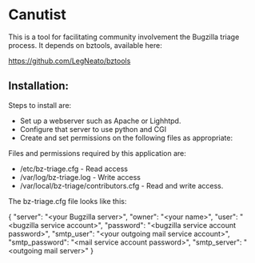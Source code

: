 # Canutist
This is a tool for facilitating community involvement the Bugzilla triage process. 
It depends on bztools, available here:

https://github.com/LegNeato/bztools

## Installation:

Steps to install are:
- Set up a webserver such as Apache or Lighhtpd.
- Configure that server to use python and CGI
- Create and set permissions on the following files as appropriate:

Files and permissions required by this application are:
 - /etc/bz-triage.cfg      - Read access
 - /var/log/bz-triage.log  - Write access
 - /var/local/bz-triage/contributors.cfg   - Read and write access.

The bz-triage.cfg file looks like this:

{
"server": "&lt;your Bugzilla server&gt;",
"owner": "&lt;your name&gt;",
"user": "&lt;bugzilla service account&gt;",
"password": "&lt;bugzilla service account password&gt;",
"smtp_user": "&lt;your outgoing mail service account&gt;",
"smtp_password": "&lt;mail service account password&gt;",
"smtp_server": "&lt;outgoing mail server&gt;"
}

